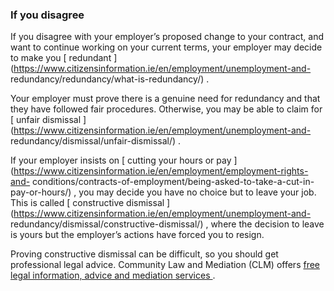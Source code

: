 ###  **If you disagree**

If you disagree with your employer’s proposed change to your contract, and
want to continue working on your current terms, your employer may decide to
make you [ redundant
](https://www.citizensinformation.ie/en/employment/unemployment-and-
redundancy/redundancy/what-is-redundancy/) .

Your employer must prove there is a genuine need for redundancy and that they
have followed fair procedures. Otherwise, you may be able to claim for [
unfair dismissal
](https://www.citizensinformation.ie/en/employment/unemployment-and-
redundancy/dismissal/unfair-dismissal/) .

If your employer insists on [ cutting your hours or pay
](https://www.citizensinformation.ie/en/employment/employment-rights-and-
conditions/contracts-of-employment/being-asked-to-take-a-cut-in-pay-or-hours/)
, you may decide you have no choice but to leave your job. This is called [
constructive dismissal
](https://www.citizensinformation.ie/en/employment/unemployment-and-
redundancy/dismissal/constructive-dismissal/) , where the decision to leave is
yours but the employer’s actions have forced you to resign.

Proving constructive dismissal can be difficult, so you should get
professional legal advice. Community Law and Mediation (CLM) offers [ free
legal information, advice and mediation services
](https://communitylawandmediation.ie/services/) .
